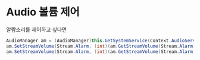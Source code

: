 # Audio 볼륨 제어

알람소리를 제어하고 싶다면

```csharp
AudioManager am = (AudioManager)this.GetSystemService(Context.AudioService);
am.SetStreamVolume(Stream.Alarm, (int)(am.GetStreamVolume(Stream.Alarm) + 1), 0); // up 1
am.SetStreamVolume(Stream.Alarm, (int)(am.GetStreamVolume(Stream.Alarm) - 1), 0); // down 1
```

